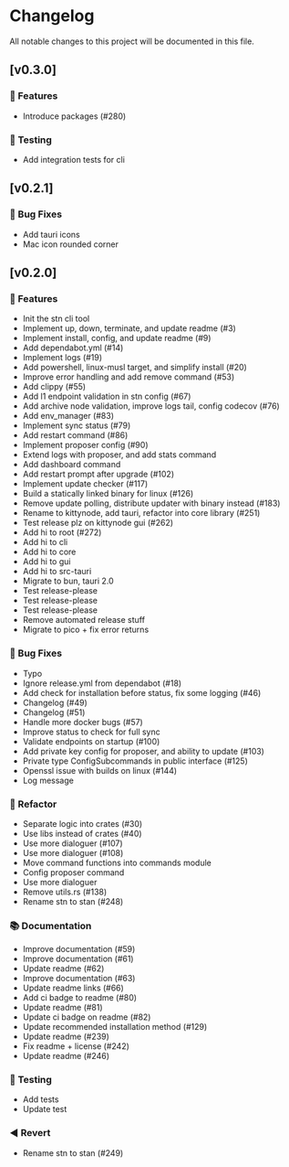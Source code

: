 # Changelog

All notable changes to this project will be documented in this file.

## [v0.3.0]

### 🚀 Features

- Introduce packages (#280)

### 🧪 Testing

- Add integration tests for cli

## [v0.2.1]

### 🐛 Bug Fixes

- Add tauri icons
- Mac icon rounded corner

## [v0.2.0]

### 🚀 Features

- Init the stn cli tool
- Implement up, down, terminate, and update readme (#3)
- Implement install, config, and update readme (#9)
- Add dependabot.yml (#14)
- Implement logs (#19)
- Add powershell, linux-musl target, and simplify install (#20)
- Improve error handling and add remove command (#53)
- Add clippy (#55)
- Add l1 endpoint validation in stn config (#67)
- Add archive node validation, improve logs tail, config codecov (#76)
- Add env_manager (#83)
- Implement sync status (#79)
- Add restart command (#86)
- Implement proposer config (#90)
- Extend logs with proposer, and add stats command
- Add dashboard command
- Add restart prompt after upgrade (#102)
- Implement update checker (#117)
- Build a statically linked binary for linux (#126)
- Remove update polling, distribute updater with binary instead (#183)
- Rename to kittynode, add tauri, refactor into core library (#251)
- Test release plz on kittynode gui (#262)
- Add hi to root (#272)
- Add hi to cli
- Add hi to core
- Add hi to gui
- Add hi to src-tauri
- Migrate to bun, tauri 2.0
- Test release-please
- Test release-please
- Test release-please
- Remove automated release stuff
- Migrate to pico + fix error returns

### 🐛 Bug Fixes

- Typo
- Ignore release.yml from dependabot (#18)
- Add check for installation before status, fix some logging (#46)
- Changelog (#49)
- Changelog (#51)
- Handle more docker bugs (#57)
- Improve status to check for full sync
- Validate endpoints on startup (#100)
- Add private key config for proposer, and ability to update (#103)
- Private type ConfigSubcommands in public interface (#125)
- Openssl issue with builds on linux (#144)
- Log message

### 🚜 Refactor

- Separate logic into crates (#30)
- Use libs instead of crates (#40)
- Use more dialoguer (#107)
- Use more dialoguer (#108)
- Move command functions into commands module
- Config proposer command
- Use more dialoguer
- Remove utils.rs (#138)
- Rename stn to stan (#248)

### 📚 Documentation

- Improve documentation (#59)
- Improve documentation (#61)
- Update readme (#62)
- Improve documentation (#63)
- Update readme links (#66)
- Add ci badge to readme (#80)
- Update readme (#81)
- Update ci badge on readme (#82)
- Update recommended installation method (#129)
- Update readme (#239)
- Fix readme + license (#242)
- Update readme (#246)

### 🧪 Testing

- Add tests
- Update test

### ◀️ Revert

- Rename stn to stan (#249)

<!-- generated by git-cliff -->
